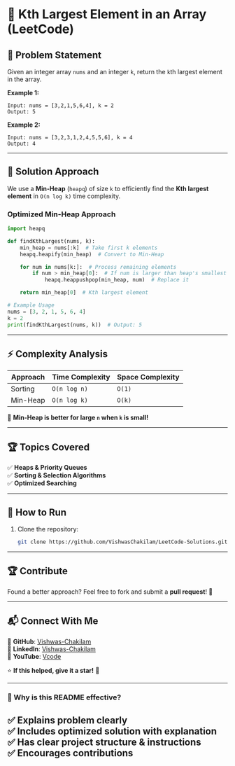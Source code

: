 # 🔢 Kth Largest Element in an Array (LeetCode)


## 📌 **Problem Statement**
Given an integer array `nums` and an integer `k`, return the `k`th largest element in the array.

**Example 1:**
```
Input: nums = [3,2,1,5,6,4], k = 2
Output: 5
```
**Example 2:**
```
Input: nums = [3,2,3,1,2,4,5,5,6], k = 4
Output: 4
```

---

## 🚀 **Solution Approach**
We use a **Min-Heap** (`heapq`) of size `k` to efficiently find the **Kth largest element** in `O(n log k)` time complexity.

### **Optimized Min-Heap Approach**
```python
import heapq

def findKthLargest(nums, k):
    min_heap = nums[:k]  # Take first k elements
    heapq.heapify(min_heap)  # Convert to Min-Heap

    for num in nums[k:]:  # Process remaining elements
        if num > min_heap[0]:  # If num is larger than heap's smallest
            heapq.heappushpop(min_heap, num)  # Replace it

    return min_heap[0]  # Kth largest element

# Example Usage
nums = [3, 2, 1, 5, 6, 4]
k = 2
print(findKthLargest(nums, k))  # Output: 5
```

---

## ⚡ **Complexity Analysis**
| Approach | Time Complexity | Space Complexity |
|----------|---------------|----------------|
| Sorting | `O(n log n)` | `O(1)` |
| Min-Heap | `O(n log k)` | `O(k)` |

🔹 **Min-Heap is better for large `n` when `k` is small!**  

---


## 🏆 **Topics Covered**
✅ **Heaps & Priority Queues**  
✅ **Sorting & Selection Algorithms**  
✅ **Optimized Searching**  

---

## 🌟 **How to Run**
1. Clone the repository:
   ```bash
   git clone https://github.com/VishwasChakilam/LeetCode-Solutions.git
   ```
---

## 🏆 **Contribute**
Found a better approach? Feel free to fork and submit a **pull request**! 🚀  

---

## 📬 **Connect With Me**
🔗 **GitHub**: [Vishwas-Chakilam](https://github.com/Vishwas-Chakilam)  
🔗 **LinkedIn**: [Vishwas-Chakilam](https://linkedin.com/in/Vishwas-Chakilam)  
🔗 **YouTube**: [Vcode](https://www.youtube.com/@Vcode)  

⭐ **If this helped, give it a star!** 🌟


---

### **🔹 Why is this README effective?**
✅ **Explains problem clearly**  
✅ **Includes optimized solution with explanation**  
✅ **Has clear project structure & instructions**  
✅ **Encourages contributions**  
---
